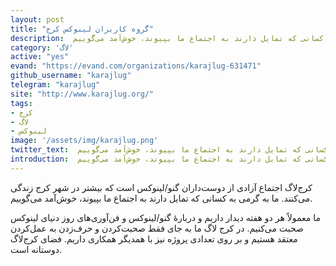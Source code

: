 ```yaml
---
layout: post
title: "گروه کاربران لینوکس کرج"
description:  کرج‌لاگ اجتماع آزادی از دوست‌داران گنو/لینوکس است که بیشتر در شهر کرج زندگی می‌کنند. ما به گرمی به کسانی که تمایل دارند به اجتماع ما بپیوند، خوش‌آمد می‌گوییم.
category: 'لاگ'
active: "yes"
evand: "https://evand.com/organizations/karajlug-631471"
github_username: "karajlug"
telegram: "karajlug"
site: "http://www.karajlug.org/"
tags:
- کرج
- لاگ
- لینوکس
image: '/assets/img/karajlug.png'
twitter_text:  کرج‌لاگ اجتماع آزادی از دوست‌داران گنو/لینوکس است که بیشتر در شهر کرج زندگی می‌کنند. ما به گرمی به کسانی که تمایل دارند به اجتماع ما بپیوند، خوش‌آمد می‌گوییم.
introduction:  کرج‌لاگ اجتماع آزادی از دوست‌داران گنو/لینوکس است که بیشتر در شهر کرج زندگی می‌کنند. ما به گرمی به کسانی که تمایل دارند به اجتماع ما بپیوند، خوش‌آمد می‌گوییم.
---
```


 کرج‌لاگ اجتماع آزادی از دوست‌داران گنو/لینوکس است که بیشتر در شهر کرج زندگی می‌کنند. ما به گرمی به کسانی که تمایل دارند به اجتماع ما بپیوند، خوش‌آمد می‌گوییم.

ما معمولاً هر دو هفته دیدار داریم و دربارهٔ گنو/لینوکس و فن‌آوری‌های روز دنیای لینوکس صحبت می‌کنیم. در کرج لاگ ما به جای فقط صحبت‌کردن و حرف‌زدن به عمل‌کردن معتقد هستیم و بر روی تعدادی پروژه نیز با همدیگر همکاری داریم. فضای کرج‌لاگ دوستانه است.